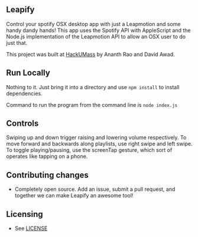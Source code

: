 ## Leapify

Control your spotify OSX desktop app with just a Leapmotion and some handy dandy hands! This app uses the Spotify API with AppleScript and the Node.js implementation of the Leapmotion API to allow an OSX user to do just that.

This project was built at [HackUMass](http://hackumass.com) by Ananth Rao and David Awad.
## Run Locally

Nothing to it. Just bring it into a directory and use ```npm install``` to install dependencies.

Command to run the program from the command line is ```node index.js```

## Controls

Swiping up and down trigger raising and lowering volume respectively. To move forward and backwards along playlists, use right swipe and left swipe. To toggle playing/pausing, use the screenTap gesture, which sort of operates like tapping on a phone.

## Contributing changes

* Completely open source. Add an issue, submit a pull request, and together we can make Leapify an awesome tool!

## Licensing

* See [LICENSE](LICENSE.md)
